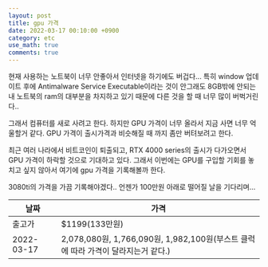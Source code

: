 ```yaml
---
layout: post
title: gpu 가격
date: 2022-03-17 00:10:00 +0900
category: etc
use_math: true
comments: true
---
```


현재 사용하는 노트북이 너무 안좋아서 인터넷을 하기에도 버겁다... 특히 window 업데이트 후에 Antimalware Service Executable이라는 것이 안그래도 8GB밖에 안되는 내 노트북의 ram의 대부분을 차지하고 있기 때문에 다른 것을 할 때 너무 많이 버벅거린다.. 

그래서 컴퓨터를 새로 사려고 한다. 하지만 GPU 가격이 너무 올라서 지금 사면 너무 억울할거 같다. GPU 가격이 출시가격과 비슷해질 때 까지 좀만 버텨보려고 한다.

최근 여러 나라에서 비트코인이 퇴출되고, RTX 4000 series의 출시가 다가오면서 GPU 가격이 하락할 것으로 기대하고 있다. 그래서 이번에는 GPU를 구입할 기회를 놓치고 싶지 않아서 여기에 gpu 가격을 기록해볼까 한다.

3080ti의 가격을 가끔 기록해야겠다.. 언젠가 100만원 아래로 떨어질 날을 기다리며...

|날짜|가격|
|---|---|
|출고가|$1199(133만원)|
|2022-03-17|2,078,080원, 1,766,090원, 1,982,100원(부스트 클럭에 따라 가격이 달라지는거 같다.)|
